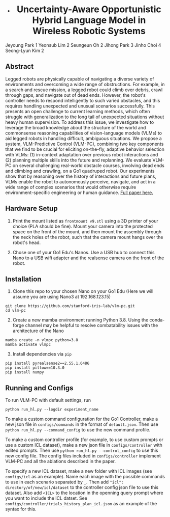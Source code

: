 + <h1 style="text-align: center;">Uncertainty-Aware Opportunistic Hybrid Language Model in Wireless Robotic Systems</h1>

Jeyoung Park 1 Yeonsub Lim 2 Seungeun Oh 2 Jihong Park 3 Jinho Choi 4 Seong-Lyun Kim 2

## Abstract
Legged robots are physically capable of navigating a diverse variety of environments and overcoming a wide range of obstructions. For example, in a search and rescue mission, a legged robot could climb over debris, crawl through gaps, and navigate out of dead ends. However, the robot's controller needs to respond intelligently to such varied obstacles, and this requires handling unexpected and unusual scenarios successfully. This presents an open challenge to current learning methods, which often struggle with generalization to the long tail of unexpected situations without heavy human supervision. To address this issue, we investigate how to leverage the broad knowledge about the structure of the world and commonsense reasoning capabilities of vision-language models (VLMs) to aid legged robots in handling difficult, ambiguous situations. We propose a system, VLM-Predictive Control (VLM-PC), combining two key components that we find to be crucial for eliciting on-the-fly, adaptive behavior selection with VLMs: (1) in-context adaptation over previous robot interactions and (2) planning multiple skills into the future and replanning. We evaluate VLM-PC on several challenging real-world obstacle courses, involving dead ends and climbing and crawling, on a Go1 quadruped robot. Our experiments show that by reasoning over the history of interactions and future plans, VLMs enable the robot to autonomously perceive, navigate, and act in a wide range of complex scenarios that would otherwise require environment-specific engineering or human guidance. [Full paper here.](https://arxiv.org/abs/2407.02666) 

## Hardware Setup

1. Print the mount listed as `frontmount v9.stl` using a 3D printer of your choice (PLA should be fine). Mount your camera into the protected space on the front of the mount, and then mount the assembly through the neck holes of the robot, such that the camera mount hangs over the robot's head.

4. Chose one of your Go1 Edu's Nanos. Use a USB hub to connect this Nano to a USB wifi adapter and the realsense camera on the front of the robot.



## Installation

1. Clone this repo to your chosen Nano on your Go1 Edu (Here we will assume you are using Nano3 at 192.168.123.15)

```
git clone https://github.com/stanford-iris-lab/vlm-pc.git
cd vlm-pc
```

2. Create a new mamba environment running Python 3.8. Using the conda-forge channel may be helpful to resolve combatability issues with the architecture of the Nano

```
mamba create -n vlmpc python=3.8
mamba activate vlmpc
```
3. Install dependencies via `pip`
```
pip install pyrealsense2==2.55.1.6486
pip install pillow==10.3.0
pip install numpy
```

## Running and Configs

To run VLM-PC with default settings, run
```
python run_hl.py --logdir experiment_name
```
To make a custom command configuration for the Go1 Controller, make a new json file in `configs/commands` in the format of `default.json`. Then use `python run_hl.py --command_config` to use the new command profile.

To make a custom controller profile (for example, to use custom prompts or use a custom ICL dataset), make a new json file in `configs/controller` with edited prompts. Then use `python run_hl.py --control_config` to use this new config file. The config files included in `configs/controller` implement VLM-PC and all the ablations described in the paper. 

To specify a new ICL dataset, make a new folder with ICL images (see `configs/icl` as an example). Name each image with the possible commands to use in each scenario separated by `_`. Then add `"icl": directory/of/new/icl/dataset` to the controller config json file to use this dataset. Also add `<ICL>` to the location in the openning query prompt where you want to include the ICL datset. See `configs/controller/trials_history_plan_icl.json` as an example of the syntax for this.
